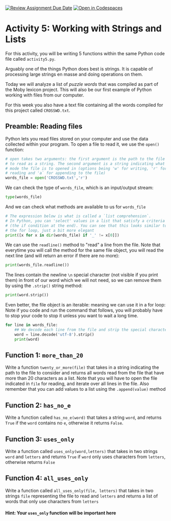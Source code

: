 [![Review Assignment Due Date](https://classroom.github.com/assets/deadline-readme-button-22041afd0340ce965d47ae6ef1cefeee28c7c493a6346c4f15d667ab976d596c.svg)](https://classroom.github.com/a/Hco_a0_H)
[![Open in Codespaces](https://classroom.github.com/assets/launch-codespace-2972f46106e565e64193e422d61a12cf1da4916b45550586e14ef0a7c637dd04.svg)](https://classroom.github.com/open-in-codespaces?assignment_repo_id=21155426)
# Activity 5: Working with Strings and Lists
For this activity, you will be writing 5 functions within the same Python code file called `activity5.py`.

Arguably one of the things Python does best is strings. It is capable of processing large strings en masse and doing operations on them. 

Today we will analyze a list of *puzzle words* that was compiled as part of the Moby lexicon project. This will also be our first example of Python working with files from our computer.

For this week you also have a text file containing all the words compiled for this project called `CROSSWD.txt`.


## Preamble: Reading files

Python lets you read files stored on your computer and use the data collected within your program. To open a file to read it, we use the `open()` function:

```python
# open takes two arguments: the first argument is the path to the file 
# to read as a string. The second argument is a string indicating what 
# mode the file is to opened in (options being 'w' for writing, 'r' for 
# reading and 'a` for appending to the file)
words_file = open('CROSSWD.txt','r')
```
We can check the type of `words_file`, which is an input/output stream:
```python
type(words_file)
```

And we can check what methods are available to us for `words_file`
```python
# The expression below is what is called a `list comprehension`. 
# In Python, you can 'select' values in a list that satisfy a criteria
# (the if condition at the end). You can see that this looks similar to
# the for loop, just a bit more elegant
print([x for x in dir(words_file) if '_' != x[0]])
```

We can use the `readline()` method to "read" a line from the file. Note that everytime you will call the method for the same file object, you will read the next line (and will return an error if there are no more):

```python
print(words_file.readline())
```

The lines contain the newline `\n` special character (not visible if you print them) in front of our word which we will not need, so we can remove them by using the `.strip()` string method:

```python
print(word.strip())
```

Even better, the file object is an iterable:  meaning we can use it in a for loop:  Note if you code and run the command that follows, you will probably have to stop your code to stop it unless you want to wait a long time.

``` python
for line in words_file:
    ## We decode each line from the file and strip the special characters.
    word = line.decode('utf-8').strip()
    print(word)
```
## Function 1: `more_than_20`

Write a function `twenty_or_more(file)` that takes in a string indicating the path to the file to consider and returns all words read from the file that have more than 20 characters as a list. Note that you will have to open the file indicated in `file` for reading, and iterate over all lines in the file. Also remember that you can add values to a list using the `.append(value)` method

## Function 2: `has_no_e`

Write a function called `has_no_e(word)` that takes a string `word`, and returns `True` if the `word` contains no `e`, otherwise it returns `False`.

## Function 3: `uses_only`

Write a function called `uses_only(word,letters)` that takes in two strings `word` and `letters` and returns `True` if `word` only uses characters from `letters`, otherwise returns `False`

## Function 4: `all_uses_only`

Write a function called `all_uses_only(file, letters)` that takes in two strings `file` representing the file to read and `letters` and returns a list of words that only use characters from `letters`

#### Hint: Your `uses_only` function will be important here



